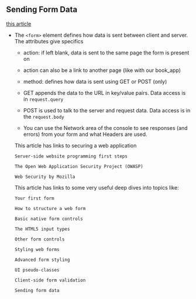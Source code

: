 ## Sending Form Data

[this article](https://developer.mozilla.org/en-US/docs/Learn/Forms/Sending_and_retrieving_form_data)

- The `<form>` element defines how data is sent between client and server.  The attributes give specifics

    - action:  if left blank, data is sent to the same page the form is present on

    - action can also be a link to another page (like with our book_app)

    - method: defines how data is sent using GET or POST (only)

    - GET appends the data to the URL in key/value pairs.  Data access is in `request.query`

    - POST is used to talk to the server and request data.  Data access is in the `request.body`

    - You can use the Network area of the console to see responses (and errors) from your form and what Headers are used.

    This article has links to securing a web application
    ```
    Server-side website programming first steps

    The Open Web Application Security Project (OWASP)

    Web Security by Mozilla
    ```

    This article has links to some very useful deep dives into topics like:
    ```
    Your first form

    How to structure a web form

    Basic native form controls

    The HTML5 input types

    Other form controls

    Styling web forms

    Advanced form styling

    UI pseudo-classes

    Client-side form validation

    Sending form data

    ```